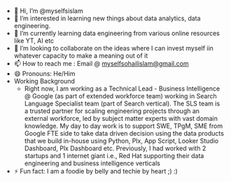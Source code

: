 - 👋 Hi, I’m @myselfsislam
- 👀 I’m interested in learning new things about data analytics, data engineering.
- 🌱 I’m currently learning data engineering from various online resources like YT, AI etc
- 💞️ I’m looking to collaborate on the ideas where I can invest myself iin whatever capacity to make a meaning out of it
- 📫 How to reach me : Email @ myselfsohailislam@gmail.com
- 😄 Pronouns: He/Him
- Working Background
  - Right now, I am working as a Technical Lead - Business Intelligence @ Google (as part of extended workforce team) working in Search Language Specialist team (part of Search vertical). The SLS team is a trusted partner for scaling engineering projects through an external workforce, led by subject matter experts with vast domain knowledge. My day to day work is to support SWE, TPgM, SME from Google FTE side to take data driven decision using the data products that we build in-house using Python, Plx, App Script, Looker Studio Dashboard, Plx Dashboard etc. Previously, I had worked with 2 startups and 1 internet giant i.e., Red Hat supporting their data engineering and business intelligence verticals
- ⚡ Fun fact: I am a foodie by belly and techie by heart ;) :)

<!---
myselfsislam/myselfsislam is a ✨ special ✨ repository because its `README.md` (this file) appears on your GitHub profile.
You can click the Preview link to take a look at your changes.
--->
